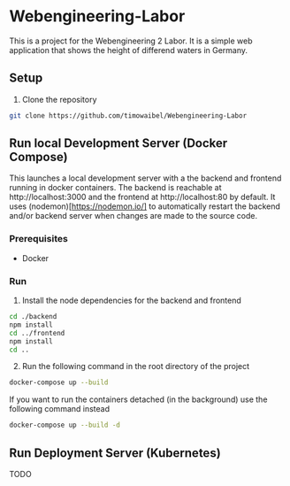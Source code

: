 # Webengineering-Labor

This is a project for the Webengineering 2 Labor. It is a simple web application that shows the height of differend waters in Germany.

## Setup

1. Clone the repository

```bash	
git clone https://github.com/timowaibel/Webengineering-Labor
```

## Run local Development Server (Docker Compose)

This launches a local development server with a the backend and frontend running in docker containers. The backend is reachable at http://localhost:3000 and the frontend at http://localhost:80 by default. It uses (nodemon)[https://nodemon.io/] to automatically restart the backend and/or backend server when changes are made to the source code.

### Prerequisites

- Docker

### Run

1. Install the node dependencies for the backend and frontend

```bash
cd ./backend
npm install
cd ../frontend
npm install
cd ..
```

2. Run the following command in the root directory of the project

```bash
docker-compose up --build 
```

If you want to run the containers detached (in the background) use the following command instead

```bash
docker-compose up --build -d
```

## Run Deployment Server (Kubernetes)

TODO